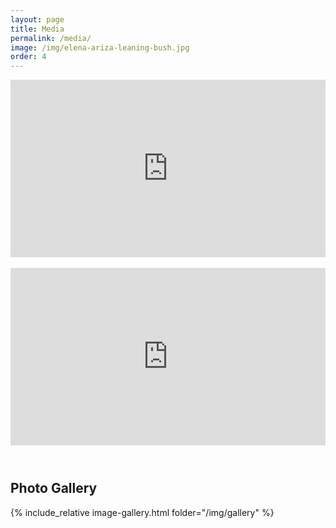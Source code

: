 ```yaml
---
layout: page
title: Media
permalink: /media/
image: /img/elena-ariza-leaning-bush.jpg
order: 4
---
```


<!-- Haydn D Concerto 1st mvt -->

<div class="iframe-container" style="width: 100%; padding-top: 56.25%; position: relative;">
<iframe style="position: absolute; inset: 0; height: 100%; width: 100%;" src="https://www.youtube.com/embed/MMevKSlX9Zs" frameborder="0" allowfullscreen></iframe>
</div>

<br>

<!-- solo recital Britten Solo Suite -->
<div class="iframe-container" style="width: 100%; padding-top: 56.25%; position: relative;">
<iframe style="position: absolute; inset: 0; height: 100%; width: 100%;" src="https://www.youtube.com/embed/LgdrE2x-oJE" frameborder="0" allowfullscreen></iframe>
</div>

<br>

<h2 style="margin-top: 40px;">Photo Gallery</h2>

{% include_relative image-gallery.html folder="/img/gallery" %}